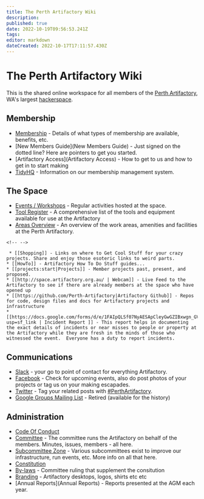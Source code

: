 ```yaml
---
title: The Perth Artifactory Wiki
description: 
published: true
date: 2022-10-19T09:56:53.241Z
tags: 
editor: markdown
dateCreated: 2022-10-17T17:11:57.430Z
---
```


# The Perth Artifactory Wiki

This is the shared online workspace for all members of the [Perth Artifactory](http://artifactory.org.au/), WA's largest [hackerspace](http://en.wikipedia.org/wiki/Hackerspace).

## Membership

-   [Membership](Membership) - Details of what types of membership are available, benefits, etc.
-   [New Members Guide](New Members Guide) - Just signed on the dotted line? Here are pointers to get you started.
-   [Artifactory Access](Artifactory Access) - How to get to us and how to get in to start making
-   [TidyHQ](TidyClub) - Information on our membership management system.

## The Space

-   [Events / Workshops](/events/) - Regular activities hosted at the space.
-   [Tool Register](/tools/start) - A comprehensive list of the tools and equipment available for use at the Artifactory
-   [Areas Overview](new_members_guide&#areas_directory) - An overview of the work areas, amenities and facilities at the Perth Artifactory.

```{=html}
<!-- -->
```
     * [[Shopping]] - Links on where to Get Cool Stuff for your crazy projects. Share and enjoy those esoteric links to weird parts.
    * [[HowTo]] - Artifactory How To Do Stuff guides...
    * [[projects:start|Projects]] - Member projects past, present, and proposed.
    * [[http://space.artifactory.org.au/ | Webcam]] - Live Feed to the Artifactory to see if there are already members at the space who have opened up
    * [[https://github.com/Perth-Artifactory|Artifactory Github]] - Repos for code, design files and docs for Artifactory projects and infrastructure
    * [[https://docs.google.com/forms/d/e/1FAIpQLSf07NyAESApCleyGwGZIBxwgn_GVUrQ9qTAdJ7E9ICcxEiWPw/viewform?usp=sf_link | Incident Report ]] - This report helps in documenting the exact details of incidents or near misses to people or property at the Artifactory while they are fresh in the minds of those who witnessed the event.  Everyone has a duty to report incidents.

## Communications

-   [Slack](https://space.artifactory.org.au/slack) - your go to point of contact for everything Artifactory.
-   [Facebook](http://facebook.com/perthartifactory) - Check for upcoming events, also do post photos of your projects or tag us on your making escapades.
-   [Twitter](http://twitter.com/PerthArtifact) - Tag your related posts with [\#PerthArtifactory](http://twitter.com/search?q=#PerthArtifactory).
-    [Google Groups Mailing List](http://groups.google.com/group/artifactory-core) - Retired (available for the history)

## Administration

-   [Code Of Conduct](/committee/code_of_conduct)
-   [Committee](/committee/) - The committee runs the Artifactory on behalf of the members. Minutes, issues, members - all here.
-   [Subcommittee Zone](/subcommittee/) - Various subcommittees exist to improve our infrastructure, run events, etc. More info on all that here.
-   [Constitution](Constitution)
-   [By-laws](/committee/committeerulings#by-laws/) - Committee ruling that supplement the consitution
-   [Branding](/branding/) - Artifactory desktops, logos, shirts etc etc
-   [Annual Reports](Annual Reports) - Reports presented at the AGM each year.
